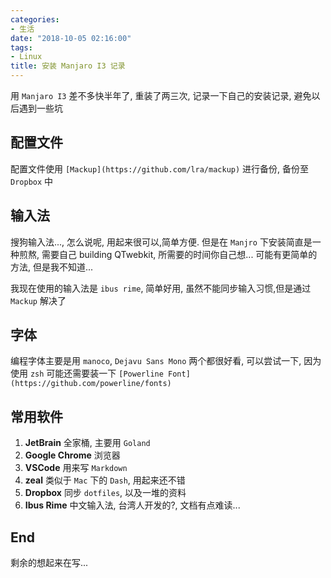 ```yaml
---
categories:
- 生活
date: "2018-10-05 02:16:00"
tags:
- Linux
title: 安装 Manjaro I3 记录
---
```


用 `Manjaro I3` 差不多快半年了, 重装了两三次, 记录一下自己的安装记录, 避免以后遇到一些坑

## 配置文件

配置文件使用 `[Mackup](https://github.com/lra/mackup)` 进行备份, 备份至 `Dropbox` 中

## 输入法

搜狗输入法..., 怎么说呢, 用起来很可以,简单方便. 但是在 `Manjro` 下安装简直是一种煎熬, 需要自己 building QTwebkit, 所需要的时间你自己想... 可能有更简单的方法, 但是我不知道...  

我现在使用的输入法是 `ibus rime`, 简单好用, 虽然不能同步输入习惯,但是通过 `Mackup` 解决了

## 字体

编程字体主要是用 `manoco`, `Dejavu Sans Mono` 两个都很好看, 可以尝试一下, 因为使用 `zsh` 可能还需要装一下 `[Powerline Font](https://github.com/powerline/fonts)`

## 常用软件

1. **JetBrain** 全家桶, 主要用 `Goland`
2. **Google Chrome** 浏览器
3. **VSCode** 用来写 `Markdown`
4. **zeal** 类似于 `Mac` 下的 `Dash`, 用起来还不错
5. **Dropbox** 同步 `dotfiles`, 以及一堆的资料
6. **Ibus Rime** 中文输入法, 台湾人开发的?, 文档有点难读...

## End

剩余的想起来在写...
